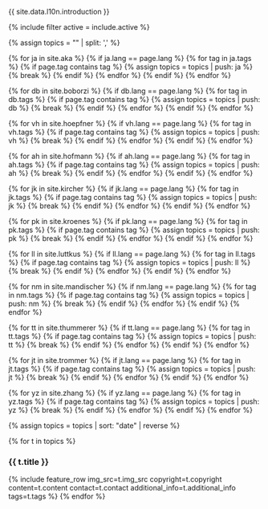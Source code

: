 {{ site.data.l10n.introduction }}

{% include filter active = include.active %}

{% assign topics = "" | split: ',' %}

{% for ja in site.aka %}
  {% if ja.lang == page.lang %}
    {% for tag in ja.tags %}
      {% if page.tag contains tag %}
        {% assign topics = topics | push: ja %}
        {% break %}
      {% endif %}
    {% endfor %}
  {% endif %}
{% endfor %}

{% for db in site.boborzi %}
  {% if db.lang == page.lang %}
    {% for tag in db.tags %}
      {% if page.tag contains tag %}
        {% assign topics = topics | push: db %}
        {% break %}
      {% endif %}
    {% endfor %}
  {% endif %}
{% endfor %}

{% for vh in site.hoepfner %}
  {% if vh.lang == page.lang %}
    {% for tag in vh.tags %}
      {% if page.tag contains tag %}
        {% assign topics = topics | push: vh %}
        {% break %}
      {% endif %}
    {% endfor %}
  {% endif %}
{% endfor %}

{% for ah in site.hofmann %}
  {% if ah.lang == page.lang %}
    {% for tag in ah.tags %}
      {% if page.tag contains tag %}
        {% assign topics = topics | push: ah %}
        {% break %}
      {% endif %}
    {% endfor %}
  {% endif %}
{% endfor %}

{% for jk in site.kircher %}
  {% if jk.lang == page.lang %}
    {% for tag in jk.tags %}
      {% if page.tag contains tag %}
        {% assign topics = topics | push: jk %}
        {% break %}
      {% endif %}
    {% endfor %}
  {% endif %}
{% endfor %}

{% for pk in site.kroenes %}
  {% if pk.lang == page.lang %}
    {% for tag in pk.tags %}
      {% if page.tag contains tag %}
        {% assign topics = topics | push: pk %}
        {% break %}
      {% endif %}
    {% endfor %}
  {% endif %}
{% endfor %}

{% for ll in site.luttkus %}
  {% if ll.lang == page.lang %}
    {% for tag in ll.tags %}
      {% if page.tag contains tag %}
        {% assign topics = topics | push: ll %}
        {% break %}
      {% endif %}
    {% endfor %}
  {% endif %}
{% endfor %}

{% for nm in site.mandischer %}
  {% if nm.lang == page.lang %}
    {% for tag in nm.tags %}
      {% if page.tag contains tag %}
        {% assign topics = topics | push: nm %}
        {% break %}
      {% endif %}
    {% endfor %}
  {% endif %}
{% endfor %}

{% for tt in site.thummerer %}
  {% if tt.lang == page.lang %}
    {% for tag in tt.tags %}
      {% if page.tag contains tag %}
        {% assign topics = topics | push: tt %}
        {% break %}
      {% endif %}
    {% endfor %}
  {% endif %}
{% endfor %}

{% for jt in site.trommer %}
  {% if jt.lang == page.lang %}
    {% for tag in jt.tags %}
      {% if page.tag contains tag %}
        {% assign topics = topics | push: jt %}
        {% break %}
      {% endif %}
    {% endfor %}
  {% endif %}
{% endfor %}

{% for yz in site.zhang %}
  {% if yz.lang == page.lang %}
    {% for tag in yz.tags %}
      {% if page.tag contains tag %}
        {% assign topics = topics | push: yz %}
        {% break %}
      {% endif %}
    {% endfor %}
  {% endif %}
{% endfor %}

{% assign topics = topics | sort: "date" | reverse %}


{% for t in topics %}
### {{ t.title }}
  {% include feature_row img_src=t.img_src copyright=t.copyright content=t.content contact=t.contact additional_info=t.additional_info tags=t.tags %}
{% endfor %}
